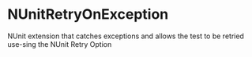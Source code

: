 # NUnitRetryOnException
NUnit extension that catches exceptions and allows the test to be retried use-sing the NUnit Retry Option
